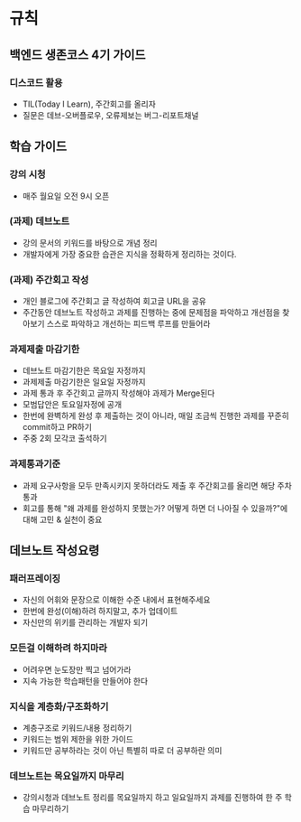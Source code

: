 # 규칙

## 백엔드 생존코스 4기 가이드

### 디스코드 활용

- TIL(Today I Learn), 주간회고를 올리자
- 질문은 데브-오버플로우, 오류제보는 버그-리포트채널

## 학습 가이드

### 강의 시청

- 매주 월요일 오전 9시 오픈

### (과제) 데브노트

- 강의 문서의 키워드를 바탕으로 개념 정리
- 개발자에게 가장 중요한 습관은 지식을 정확하게 정리하는 것이다.

### (과제) 주간회고 작성

- 개인 블로그에 주간회고 글 작성하여 회고글 URL을 공유
- 주간동안 데브노트 작성하고 과제를 진행하는 중에 문제점을 파악하고 개선점을 찾아보기
스스로 파악하고 개선하는 피드백 루프를 만들어라

### 과제제출 마감기한

- 데브노트 마감기한은 목요일 자정까지
- 과제제출 마감기한은 일요일 자정까지
- 과제 통과 후 주간회고 글까지 작성해야 과제가 Merge된다
- 모범답안은 토요일자정에 공개
- 한번에 완벽하게 완성 후 제출하는 것이 아니라, 매일 조금씩 진행한 과제를 꾸준히 commit하고 PR하기
- 주중 2회 모각코 출석하기

### 과제통과기준

- 과제 요구사항을 모두 만족시키지 못하더라도 제출 후 주간회고를 올리면 해당 주차 통과
- 회고를 통해 "왜 과제를 완성하지 못했는가? 어떻게 하면 더 나아질 수 있을까?"에 대해 고민 & 실천이 중요

## 데브노트 작성요령

### 패러프레이징

- 자신의 어휘와 문장으로 이해한 수준 내에서 표현해주세요
- 한번에 완성(이해)하려 하지말고, 추가 업데이트
- 자신만의 위키를 관리하는 개발자 되기

### 모든걸 이해하려 하지마라

- 어려우면 눈도장만 찍고 넘어가라
- 지속 가능한 학습패턴을 만들어야 한다

### 지식을 계층화/구조화하기

- 계층구조로 키워드/내용 정리하기
- 키워드는 범위 제한을 위한 가이드
- 키워드만 공부하라는 것이 아닌 특별히 따로 더 공부하란 의미

### 데브노트는 목요일까지 마무리

- 강의시청과 데브노트 정리를 목요일까지 하고 일요일까지 과제를 진행하여 한 주 학습 마무리하기
